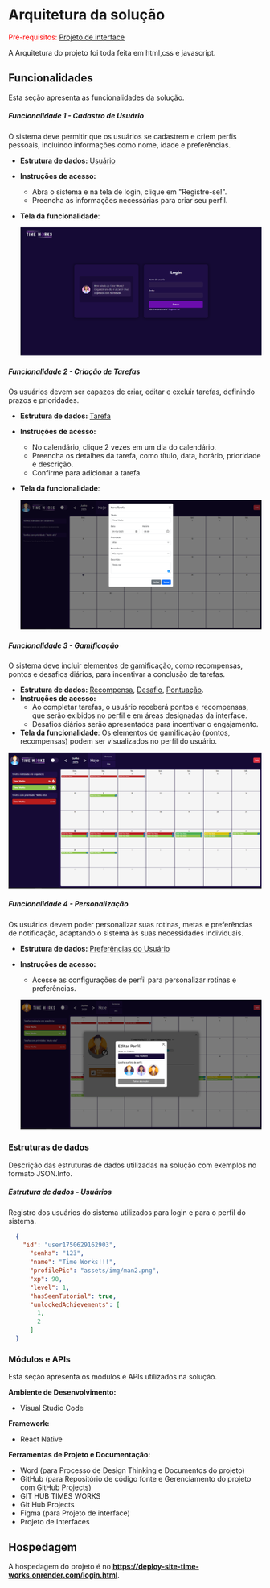 # Arquitetura da solução

<span style="color:red">Pré-requisitos: <a href="05-Projeto-interface.md"> Projeto de interface</a></span>

A Arquitetura do projeto foi toda feita em html,css e javascript.

## Funcionalidades

Esta seção apresenta as funcionalidades da solução.

##### Funcionalidade 1 - Cadastro de Usuário

O sistema deve permitir que os usuários se cadastrem e criem perfis pessoais, incluindo informações como nome, idade e preferências. 

* **Estrutura de dados:** [Usuário](#estrutura-de-dados---usuário)
* **Instruções de acesso:**
    * Abra o sistema e na tela de login, clique em "Registre-se!". 
    * Preencha as informações necessárias para criar seu perfil.
* **Tela da funcionalidade**:

    ![alt text](images/teladelogin.png)

##### Funcionalidade 2 - Criação de Tarefas

Os usuários devem ser capazes de criar, editar e excluir tarefas, definindo prazos e prioridades. 

* **Estrutura de dados:** [Tarefa](#estrutura-de-dados---tarefa)
* **Instruções de acesso:**
    * No calendário, clique 2 vezes em um dia do calendário.
    * Preencha os detalhes da tarefa, como título, data, horário, prioridade e descrição.
    * Confirme para adicionar a tarefa. 
* **Tela da funcionalidade**:

    ![alt text](images/adicionartarefa.png)

##### Funcionalidade 3 - Gamificação

O sistema deve incluir elementos de gamificação, como recompensas, pontos e desafios diários, para incentivar a conclusão de tarefas. 

* **Estrutura de dados:** [Recompensa](#estrutura-de-dados---recompensa), [Desafio](#estrutura-de-dados---desafio), [Pontuação](#estrutura-de-dados---pontuação).
* **Instruções de acesso:**
    * Ao completar tarefas, o usuário receberá pontos e recompensas, que serão exibidos no perfil e em áreas designadas da interface. 
    * Desafios diários serão apresentados para incentivar o engajamento. 
* **Tela da funcionalidade**: Os elementos de gamificação (pontos, recompensas) podem ser visualizados no perfil do usuário. 

![alt text](images/gameficação.png)

##### Funcionalidade 4 - Personalização

Os usuários devem poder personalizar suas rotinas, metas e preferências de notificação, adaptando o sistema às suas necessidades individuais. 

* **Estrutura de dados:** [Preferências do Usuário](#estrutura-de-dados---preferências-do-usuário)
* **Instruções de acesso:**
    * Acesse as configurações de perfil para personalizar rotinas e preferências. 

    ![alt text](images/personalizarperfil.png)

### Estruturas de dados

Descrição das estruturas de dados utilizadas na solução com exemplos no formato JSON.Info.

##### Estrutura de dados - Usuários  

Registro dos usuários do sistema utilizados para login e para o perfil do sistema.

```json
  {
    "id": "user1750629162903",
      "senha": "123",
      "name": "Time Works!!!",
      "profilePic": "assets/img/man2.png",
      "xp": 90,
      "level": 1,
      "hasSeenTutorial": true,
      "unlockedAchievements": [
        1,
        2
      ]
  }
```

### Módulos e APIs

Esta seção apresenta os módulos e APIs utilizados na solução.

**Ambiente de Desenvolvimento:**

* Visual Studio Code 

**Framework:**

* React Native 

**Ferramentas de Projeto e Documentação:**

  * Word (para Processo de Design Thinking e Documentos do projeto) 
  * GitHub (para Repositório de código fonte e Gerenciamento do projeto com GitHub Projects) 
  * GIT HUB TIMES WORKS 
  * Git Hub Projects 
  * Figma (para Projeto de interface) 
  * Projeto de Interfaces 

## Hospedagem

A hospedagem do projeto é no **https://deploy-site-time-works.onrender.com/login.html**.